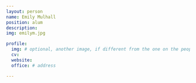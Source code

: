 ```yaml
---
layout: person
name: Emily Mulhall
position: alum
description:
img: emilym.jpg

profile:
  img: # optional, another image, if different from the one on the people page
  cv:
  website:
  office: # address

---
```

